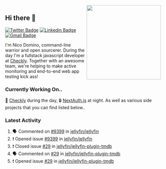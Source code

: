 <img align="right" src="https://user-images.githubusercontent.com/7415984/172472491-91b16eac-fa22-4ecf-92df-d687139fd1f9.gif" width="240" />

## Hi there 👋

[![Twitter Badge](https://img.shields.io/badge/-@ndom91-1ca0f1?style=flat-square&labelColor=1ca0f1&logo=twitter&logoColor=white&link=https://twitter.com/ndom91)](https://twitter.com/ndom91) [![Linkedin Badge](https://img.shields.io/badge/-ndom91-blue?style=flat-square&logo=Linkedin&logoColor=white&link=https://www.linkedin.com/in/ndom91/)](https://www.linkedin.com/in/ndom91/) [![Gmail Badge](https://img.shields.io/badge/-yo@ndo.dev-c14438?style=flat-square&logo=mail.ru&logoColor=white&link=mailto:yo@ndo.dev)](mailto:yo@ndo.dev)

I'm Nico Domino, command-line warrior and open sourcerer. During the day I'm a fullstack javascript developer at [Checkly](https://checklyhq.com). Together with an awesome team, we're helping to make active monitoring and end-to-end web app testing kick ass!

### Currently Working On..

🦝 [Checkly](https://checklyhq.com) during the day, 🔒 [NextAuth.js](https://github.com/nextauthjs/next-auth) at night. As well as various side projects that you can find listed below..

<!--START_SECTION_PROFILE_VIEWS:readme-info-->
<!--END_SECTION_PROFILE_VIEWS:readme-info-->

<!--START_SECTION_DAILY_COMMIT:readme-info-->
<!--END_SECTION_DAILY_COMMIT:readme-info-->

<!--START_SECTION_WEEKLY_COMMIT:readme-info-->
<!--END_SECTION_WEEKLY_COMMIT:readme-info-->

### Latest Activity

<!--START_SECTION:activity-->
1. 🗣 Commented on [#9399](https://github.com/jellyfin/jellyfin/issues/9399) in [jellyfin/jellyfin](https://github.com/jellyfin/jellyfin)
2. ❗️ Opened issue [#9399](https://github.com/jellyfin/jellyfin/issues/9399) in [jellyfin/jellyfin](https://github.com/jellyfin/jellyfin)
3. ❗️ Closed issue [#29](https://github.com/jellyfin/jellyfin-plugin-tmdb/issues/29) in [jellyfin/jellyfin-plugin-tmdb](https://github.com/jellyfin/jellyfin-plugin-tmdb)
4. 🗣 Commented on [#29](https://github.com/jellyfin/jellyfin-plugin-tmdb/issues/29) in [jellyfin/jellyfin-plugin-tmdb](https://github.com/jellyfin/jellyfin-plugin-tmdb)
5. ❗️ Opened issue [#29](https://github.com/jellyfin/jellyfin-plugin-tmdb/issues/29) in [jellyfin/jellyfin-plugin-tmdb](https://github.com/jellyfin/jellyfin-plugin-tmdb)
<!--END_SECTION:activity-->

